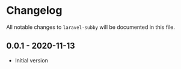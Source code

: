 # Changelog

All notable changes to `laravel-subby` will be documented in this file.

## 0.0.1 - 2020-11-13
- Initial version
